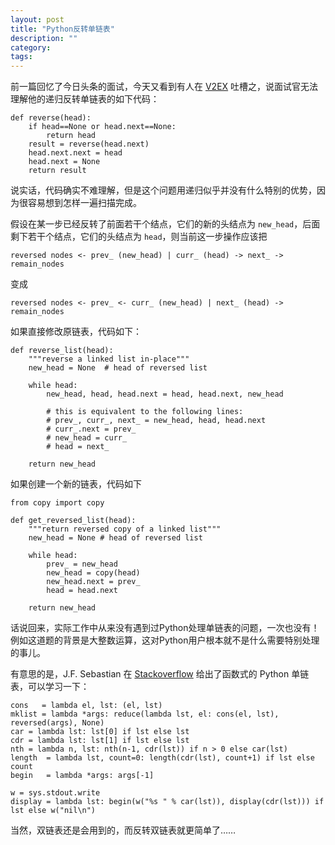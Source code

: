 ```yaml
---
layout: post
title: "Python反转单链表"
description: ""
category:
tags:
---
```


前一篇回忆了今日头条的面试，今天又看到有人在 [V2EX](https://www.v2ex.com/t/345807) 吐槽之，说面试官无法理解他的递归反转单链表的如下代码：

```
def reverse(head):
    if head==None or head.next==None:
        return head
    result = reverse(head.next)
    head.next.next = head
    head.next = None
    return result
```

说实话，代码确实不难理解，但是这个问题用递归似乎并没有什么特别的优势，因为很容易想到怎样一遍扫描完成。

假设在某一步已经反转了前面若干个结点，它们的新的头结点为 `new_head`，后面剩下若干个结点，它们的头结点为 `head`，则当前这一步操作应该把
```
reversed nodes <- prev_ (new_head) | curr_ (head) -> next_ -> remain_nodes
```
变成
```
reversed nodes <- prev_ <- curr_ (new_head) | next_ (head) -> remain_nodes
```

如果直接修改原链表，代码如下：

```
def reverse_list(head):
    """reverse a linked list in-place"""
    new_head = None  # head of reversed list

    while head:
        new_head, head, head.next = head, head.next, new_head

        # this is equivalent to the following lines:
        # prev_, curr_, next_ = new_head, head, head.next
        # curr_.next = prev_
        # new_head = curr_
        # head = next_

    return new_head
```

如果创建一个新的链表，代码如下

```
from copy import copy

def get_reversed_list(head):
    """return reversed copy of a linked list"""
    new_head = None # head of reversed list

    while head:
        prev_ = new_head
        new_head = copy(head)
        new_head.next = prev_
        head = head.next

    return new_head
```

话说回来，实际工作中从来没有遇到过Python处理单链表的问题，一次也没有！例如这道题的背景是大整数运算，这对Python用户根本就不是什么需要特别处理的事儿。

有意思的是，J.F. Sebastian 在 [Stackoverflow](https://stackoverflow.com/questions/280243/python-linked-list/283630#283630) 给出了函数式的 Python 单链表，可以学习一下：

```
cons   = lambda el, lst: (el, lst)
mklist = lambda *args: reduce(lambda lst, el: cons(el, lst), reversed(args), None)
car = lambda lst: lst[0] if lst else lst
cdr = lambda lst: lst[1] if lst else lst
nth = lambda n, lst: nth(n-1, cdr(lst)) if n > 0 else car(lst)
length  = lambda lst, count=0: length(cdr(lst), count+1) if lst else count
begin   = lambda *args: args[-1]

w = sys.stdout.write
display = lambda lst: begin(w("%s " % car(lst)), display(cdr(lst))) if lst else w("nil\n")
```

当然，双链表还是会用到的，而反转双链表就更简单了……
